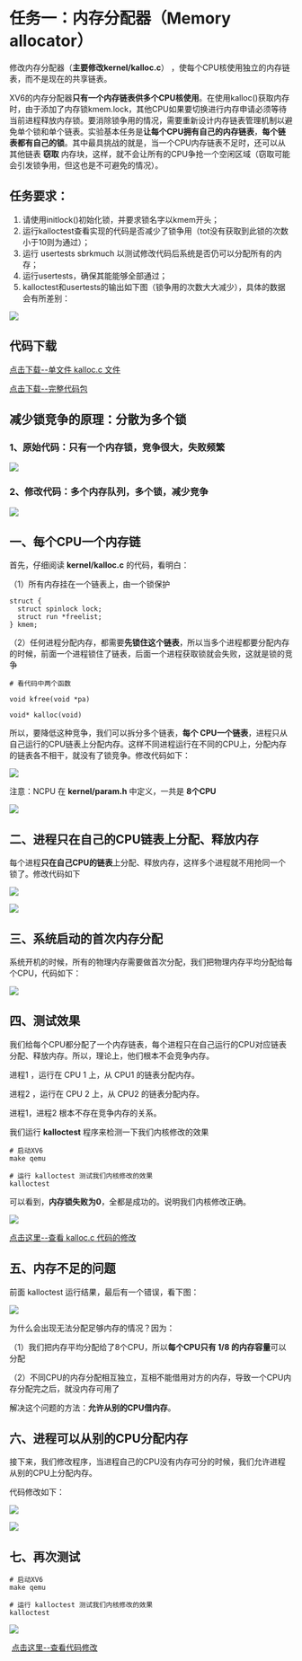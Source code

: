 

# 任务一：内存分配器（Memory allocator）



修改内存分配器（**主要修改kernel/kalloc.c**） ，使每个CPU核使用独立的内存链表，而不是现在的共享链表。

XV6的内存分配器**只有一个内存链表供多个CPU核使用**。在使用kalloc()获取内存时，由于添加了内存锁kmem.lock，其他CPU如果要切换进行内存申请必须等待当前进程释放内存锁。要消除锁争用的情况，需要重新设计内存链表管理机制以避免单个锁和单个链表。实验基本任务是**让每个CPU拥有自己的内存链表**，**每个链表都有自己的锁**。其中最具挑战的就是，当一个CPU内存链表不足时，还可以从其他链表 **窃取** 内存块，这样，就不会让所有的CPU争抢一个空闲区域（窃取可能会引发锁争用，但这也是不可避免的情况）。





## 任务要求：

1) 请使用initlock()初始化锁，并要求锁名字以kmem开头；
2) 运行kalloctest查看实现的代码是否减少了锁争用（tot没有获取到此锁的次数小于10则为通过）；
3) 运行 usertests sbrkmuch 以测试修改代码后系统是否仍可以分配所有的内存；
4) 运行usertests，确保其能能够全部通过；
5) kalloctest和usertests的输出如下图（锁争用的次数大大减少），具体的数据会有所差别：

![](kalloc_proc.jpg)

## 代码下载

[点击下载--单文件 kalloc.c 文件](https://github.com/hitsz-ids/OS-Kernel-system-software-tutorial/blob/4be0a66d8bcacb297e6864e02422765c1e8ccfa7/Chapter05/kalloc.c) 



[点击下载--完整代码包](xv6-kmem.tar.bz2)





## 减少锁竞争的原理：分散为多个锁



### 1、原始代码：只有一个内存锁，竞争很大，失败频繁

![](07.png)



###  2、修改代码：多个内存队列，多个锁，减少竞争



![](08.png)





## 一、每个CPU一个内存链

首先，仔细阅读 **kernel/kalloc.c** 的代码，看明白：

（1）所有内存挂在一个链表上，由一个锁保护

```
struct {
  struct spinlock lock;
  struct run *freelist;
} kmem;
```

（2）任何进程分配内存，都需要**先锁住这个链表**，所以当多个进程都要分配内存的时候，前面一个进程锁住了链表，后面一个进程获取锁就会失败，这就是锁的竞争

```
# 看代码中两个函数

void kfree(void *pa)

void* kalloc(void)

```



所以，要降低这种竞争，我们可以拆分多个链表，**每个 CPU一个链表**，进程只从自己运行的CPU链表上分配内存。这样不同进程运行在不同的CPU上，分配内存的链表各不相干，就没有了锁竞争。修改代码如下：

![](task01_01.png)



注意：NCPU 在 **kernel/param.h** 中定义，一共是 **8个CPU**



![](task01_06.png)







## 二、进程只在自己的CPU链表上分配、释放内存



每个进程**只在自己CPU的链表**上分配、释放内存，这样多个进程就不用抢同一个锁了。修改代码如下

![](task01_02.png)



![](task01_03.png)





## 三、系统启动的首次内存分配



系统开机的时候，所有的物理内存需要做首次分配，我们把物理内存平均分配给每个CPU，代码如下：

![](task01_04.png)



## 四、测试效果

我们给每个CPU都分配了一个内存链表，每个进程只在自己运行的CPU对应链表分配、释放内存。所以，理论上，他们根本不会竞争内存。

进程1 ，运行在 CPU 1 上，从 CPU1 的链表分配内存。

进程2 ，运行在 CPU 2 上，从 CPU2 的链表分配内存。

进程1，进程2 根本不存在竞争内存的关系。

我们运行 **kalloctest** 程序来检测一下我们内核修改的效果

```
# 启动XV6
make qemu

# 运行 kalloctest 测试我们内核修改的效果
kalloctest 
```

可以看到，**内存锁失败为0**，全都是成功的。说明我们内核修改正确。

![](task01_05.png)



[点击这里--查看 kalloc.c 代码的修改](https://github.com/hitsz-ids/OS-Kernel-system-software-tutorial/commit/045a6234df342e7ed152e7b23ad9da2e0169fcdd)



## 五、内存不足的问题



前面 kalloctest 运行结果，最后有一个错误，看下图：

![](task01_07.png)



为什么会出现无法分配足够内存的情况？因为：

（1）我们把内存平均分配给了8个CPU，所以**每个CPU只有 1/8 的内存容量**可以分配

（2）不同CPU的内存分配相互独立，互相不能借用对方的内存，导致一个CPU内存分配完之后，就没内存可用了



解决这个问题的方法：**允许从别的CPU借内存**。



## 六、进程可以从别的CPU分配内存



接下来，我们修改程序，当进程自己的CPU没有内存可分的时候，我们允许进程从别的CPU上分配内存。

代码修改如下：

![](task01_08.png)



![](task01_09.png)





## 七、再次测试

```
# 启动XV6
make qemu

# 运行 kalloctest 测试我们内核修改的效果
kalloctest 
```



![](task01_10.png)



​		[点击这里--查看代码修改](https://github.com/hitsz-ids/OS-Kernel-system-software-tutorial/commit/4be0a66d8bcacb297e6864e02422765c1e8ccfa7)









